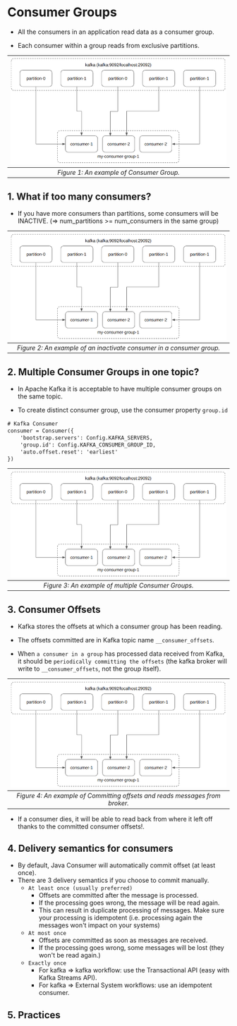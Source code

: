 # Consumer Groups

- All the consumers in an application read data as a consumer group.

- Each consumer within a group reads from exclusive partitions.

| ![alt text](../figures/consumer_group/consumer-group-example.png?raw=true) |
| :------------------------------------------------------------------------: |
|                 _Figure 1: An example of Consumer Group._                  |

## 1. What if too many consumers?

- If you have more consumers than partitions, some consumers will be INACTIVE. (=> num_partitions >= num_consumers in the same group)

| ![alt text](../figures/consumer_group/consumer-group-example.png?raw=true) |
| :------------------------------------------------------------------------: |
|   _Figure 2: An example of an inactivate consumer in a consumer group._    |

## 2. Multiple Consumer Groups in one topic?

- In Apache Kafka it is acceptable to have multiple consumer groups on the same topic.

- To create distinct consumer group, use the consumer property `group.id`

```
# Kafka Consumer
consumer = Consumer({
    'bootstrap.servers': Config.KAFKA_SERVERS,
    'group.id': Config.KAFKA_CONSUMER_GROUP_ID,
    'auto.offset.reset': 'earliest'
})
```

| ![alt text](../figures/consumer_group/consumer-group-example.png?raw=true) |
| :------------------------------------------------------------------------: |
|            _Figure 3: An example of multiple Consumer Groups._             |

## 3. Consumer Offsets

- Kafka stores the offsets at which a consumer group has been reading.

- The offsets committed are in Kafka topic name `__consumer_offsets`.

- When `a consumer in a group` has processed data received from Kafka, it should be `periodically committing the offsets` (the kafka broker will write to `__consumer_offsets`, not the group itself).

|  ![alt text](../figures/consumer_group/consumer-group-example.png?raw=true)  |
| :--------------------------------------------------------------------------: |
| _Figure 4: An example of Committing offsets and reads messages from broker._ |

- If a consumer dies, it will be able to read back from where it left off thanks to the committed consumer offsets!.

## 4. Delivery semantics for consumers

- By default, Java Consumer will automatically commit offset (at least once).
- There are 3 delivery semantics if you choose to commit manually.
  - `At least once (usually preferred)`
    - Offsets are committed after the message is processed.
    - If the processing goes wrong, the message will be read again.
    - This can result in duplicate processing of messages. Make sure your processing is idempotent (i.e. processing again the messages won't impact on your systems)
  - `At most once`
    - Offsets are committed as soon as messages are received.
    - If the processing goes wrong, some messages will be lost (they won't be read again.)
  - `Exactly once`
    - For kafka => kafka workflow: use the Transactional API (easy with Kafka Streams API).
    - For kafka => External System workflows: use an idempotent consumer.

## 5. Practices
